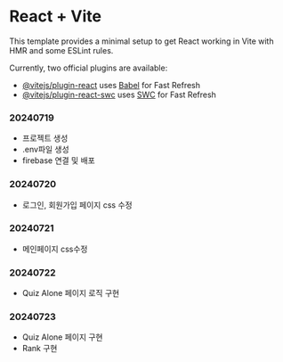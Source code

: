 # React + Vite

This template provides a minimal setup to get React working in Vite with HMR and some ESLint rules.

Currently, two official plugins are available:

- [@vitejs/plugin-react](https://github.com/vitejs/vite-plugin-react/blob/main/packages/plugin-react/README.md) uses [Babel](https://babeljs.io/) for Fast Refresh
- [@vitejs/plugin-react-swc](https://github.com/vitejs/vite-plugin-react-swc) uses [SWC](https://swc.rs/) for Fast Refresh


### 20240719
- 프로젝트 생성
- .env파일 생성
- firebase 연결 및 배포

### 20240720
- 로그인, 회원가입 페이지 css 수정

### 20240721
- 메인페이지 css수정

### 20240722
- Quiz Alone 페이지 로직 구현

### 20240723
- Quiz Alone 페이지 구현
- Rank 구현